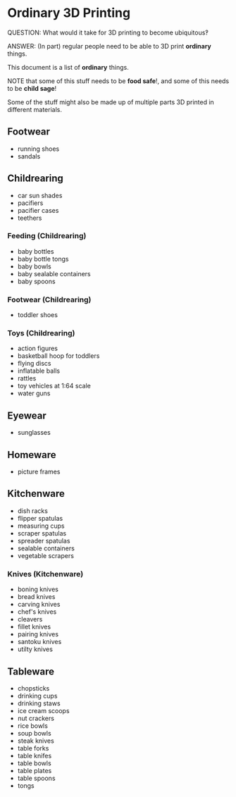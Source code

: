 # Ordinary 3D Printing

QUESTION: What would it take for 3D printing to become ubiquitous‽

ANSWER: (In part) regular people need to be able to 3D print **ordinary** things.

This document is a list of **ordinary** things.

NOTE that some of this stuff needs to be **food safe**!, and some of this needs to be **child sage**!

Some of the stuff might also be made up of multiple parts 3D printed in different materials.


## Footwear

* running shoes
* sandals

## Childrearing

* car sun shades
* pacifiers
* pacifier cases
* teethers

### Feeding (Childrearing)

* baby bottles
* baby bottle tongs
* baby bowls
* baby sealable containers
* baby spoons

### Footwear (Childrearing)

* toddler shoes

### Toys (Childrearing)

* action figures
* basketball hoop for toddlers
* flying discs
* inflatable balls
* rattles
* toy vehicles at 1:64 scale
* water guns

## Eyewear

* sunglasses

## Homeware

* picture frames

## Kitchenware

* dish racks
* flipper spatulas
* measuring cups
* scraper spatulas
* spreader spatulas
* sealable containers
* vegetable scrapers

### Knives (Kitchenware)

* boning knives
* bread knives
* carving knives
* chef's knives
* cleavers
* fillet knives
* pairing knives
* santoku knives
* utilty knives

## Tableware

* chopsticks
* drinking cups
* drinking staws
* ice cream scoops
* nut crackers 
* rice bowls
* soup bowls
* steak knives
* table forks
* table knifes
* table bowls
* table plates
* table spoons
* tongs
